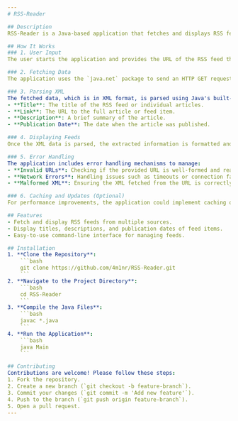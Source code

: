 ```yaml
---
# RSS-Reader

## Description
RSS-Reader is a Java-based application that fetches and displays RSS feeds from various websites, providing users with a simple interface to read and manage their favorite feeds.

## How It Works
### 1. User Input
The user starts the application and provides the URL of the RSS feed they want to fetch. This input is handled via a command-line interface.

### 2. Fetching Data
The application uses the `java.net` package to send an HTTP GET request to the provided RSS feed URL. This is done using classes such as `URL` and `HttpURLConnection`.

### 3. Parsing XML
The fetched data, which is in XML format, is parsed using Java's built-in XML parsing libraries such as `javax.xml.parsers` and `org.w3c.dom`. The application processes the XML to extract the following elements:
- **Title**: The title of the RSS feed or individual articles.
- **Link**: The URL to the full article or feed item.
- **Description**: A brief summary of the article.
- **Publication Date**: The date when the article was published.

### 4. Displaying Feeds
Once the XML data is parsed, the extracted information is formatted and displayed to the user. The console-based interface lists the titles of the feed items, and the user can select an item to view more details.

### 5. Error Handling
The application includes error handling mechanisms to manage:
- **Invalid URLs**: Checking if the provided URL is well-formed and reachable.
- **Network Errors**: Handling issues such as timeouts or connection failures.
- **Malformed XML**: Ensuring the XML fetched from the URL is correctly formatted and can be parsed.

### 6. Caching and Updates (Optional)
For performance improvements, the application could implement caching of previously fetched feeds and check for updates at regular intervals. This feature can be added to reduce the load time and data usage.

## Features
- Fetch and display RSS feeds from multiple sources.
- Display titles, descriptions, and publication dates of feed items.
- Easy-to-use command-line interface for managing feeds.

## Installation
1. **Clone the Repository**:
    ```bash
    git clone https://github.com/4m1nr/RSS-Reader.git
    ```
2. **Navigate to the Project Directory**:
    ```bash
    cd RSS-Reader
    ```
3. **Compile the Java Files**:
    ```bash
    javac *.java
    ```
4. **Run the Application**:
    ```bash
    java Main
    ```

## Contributing
Contributions are welcome! Please follow these steps:
1. Fork the repository.
2. Create a new branch (`git checkout -b feature-branch`).
3. Commit your changes (`git commit -m 'Add new feature'`).
4. Push to the branch (`git push origin feature-branch`).
5. Open a pull request.
---
```

